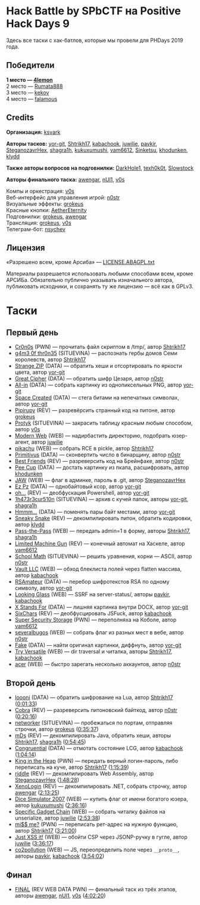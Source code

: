 # Hack Battle by SPbCTF на Positive Hack Days 9
Здесь все таски с хак-батлов, которые мы провели для PHDays 2019 года.

## Победители
**1 место — [4lemon](https://twitter.com/4lemon)**  
2 место — [Rumata888](https://twitter.com/rumata888)  
3 место — [kekov](https://tele.gg/kekov)  
4 место — [falamous](https://tele.gg/falamous)

## Credits
**Организация:** [ksvark](https://github.com/ksvark)

**Авторы тасков:** [yor-git](https://github.com/yor-git),
                   [Shtrikh17](https://github.com/Shtrikh17),
                   [kabachook](https://github.com/kabachook),
                   [juwilie](https://github.com/juwilie),
                   [pavkir](https://github.com/pavkir),
                   [SteganozavrHex](https://github.com/SteganozavrHex),
                   [shagra1h](https://github.com/shagra1h),
                   [kukuxumushi](https://github.com/kukuxumushi),
                   [vam6612](https://github.com/vam6612),
                   [Sinketsu](https://github.com/Sinketsu),
                   [khodunken](https://github.com/khodunken),
                   [klydd](https://github.com/klydd)

**Также авторы вопросов на подговнилки:** [DarkHole1](https://github.com/DarkHole1),
                                          [texh0k0t](https://github.com/texh0k0t),
                                          [Slowstock](https://github.com/Slowstock)

**Авторы финального таска:** [awengar](https://github.com/awengar),
                             [nUl1](https://github.com/nUl1),
                             [v0s](https://github.com/v0s)

Компы и оркестрация: [v0s](https://github.com/v0s)  
Веб-интерфейс для управления игрой: [n0str](https://github.com/n0str)  
Визуальные эффекты: [grokeus](https://github.com/grokeus)  
Красные кнопки: [AetherEternity](https://github.com/AetherEternity)  
Подговнилки: [grokeus](https://github.com/grokeus), [awengar](https://github.com/awengar)  
Трансляция: [grokeus](https://github.com/grokeus), [v0s](https://github.com/v0s)  
Телеграм-бот: [nsychev](https://github.com/nsychev)

## Лицензия
«Разрешено всем, кроме Арсиба» — [LICENSE.ABAGPL.txt](LICENSE.ABAGPL.txt)

Материалы разрешается использовать любыми способами всем, кроме АРСИБа. Обязательно публично указывать изначального автора, публиковать исходники, и сохранять ту же лицензию — всё как в GPLv3.


# Таски

## Первый день
 - [Cr0n0s](cr0n0s/) (PWN) — прочитать файл скриптом в /tmp/, автор [Shtrikh17](https://github.com/Shtrikh17)
 - [g4m3 0f thr0n35](game_of_thrones/) (SITUEVINA) — распознать гербы домов Семи королевств, автор [Shtrikh17](https://github.com/Shtrikh17)
 - [Strange ZIP](strange_zip/) (DATA) — обратить хеши и отсортировать по яркости цвета, автор [yor-git](https://github.com/yor-git)
 - [Great Cipher](great_cipher/) (DATA) — обратить шифр Цезаря, автор [n0str](https://github.com/n0str)
 - [All-in](all_in/) (DATA) — собрать картинку из однопиксельных PNG, автор [yor-git](https://github.com/yor-git)
 - [Space Created](space_created/) (DATA) — стега битами на непечатных символах, автор [yor-git](https://github.com/yor-git)
 - [Pipirupy](pipirupy/) (REV) — разревёрсить странный код на питоне, автор [grokeus](https://github.com/grokeus)
 - [Protyk](protyk/) (SITUEVINA) — закрасить таблицу красным любым способом, автор [v0s](https://github.com/v0s)
 - [Modern Web](modern_web/) (WEB) — надирбастить директорию, подобрать юзер-агент, автор [juwilie](https://github.com/juwilie)
 - [pikachu](pikachu/) (WEB) — собрать RCE в pickle, автор [Shtrikh17](https://github.com/Shtrikh17)
 - [Primitivus](primitivus/) (DATA) — сконвертить число в бинарщину, автор [n0str](https://github.com/n0str)
 - [Best Friends](best_friends/) (REV) — разреверсить код на Брейнфаке, автор [n0str](https://github.com/n0str)
 - [Pee Cup](pee_cup/) (DATA) — достать картинку из пкапа, расшифровать, автор [khodunken](https://github.com/khodunken)
 - [JAW](jaw/) (WEB) — флаг в админке, пароль в .git, автор [SteganozavrHex](https://github.com/SteganozavrHex)
 - [Ez Pz](ez_pz/) (DATA) — однобайтовый ксор, автор [yor-git](https://github.com/yor-git)
 - [oh...](oh/) (REV) — деобфускация Powershell, автор [yor-git](https://github.com/yor-git)
 - [1h473r3cur510n](1h473r3cur510n/) (SITUEVINA) — архив с кучей папок, авторы [yor-git](https://github.com/yor-git), [shagra1h](https://github.com/shagra1h)
 - [Hmmm...](hmmm/) (DATA) — поменять пары байт местами, автор [yor-git](https://github.com/yor-git)
 - [Sneaky Snake](sneaky_snake/) (REV) — декомпилировать питон, обратить кодировки, автор [klydd](https://github.com/klydd)
 - [Pass-the-Pass](pass_the_pass/) (WEB) — передать admin=1 в форму, авторы [Shtrikh17](https://github.com/Shtrikh17), [shagra1h](https://github.com/shagra1h)
 - [Limited Machine Gun](limited_machine_gun/) (REV) — конечный автомат на Хаскеле, автор [vam6612](https://github.com/vam6612)
 - [School Math](school_math/) (SITUEVINA) — решить уравнения, корни — ASCII, автор [n0str](https://github.com/n0str)
 - [Vault LLC](vault_llc/) (WEB) — обход блеклиста полей через flatten массива, автор [kabachook](https://github.com/kabachook)
 - [RSAmateur](rsamateur/) (DATA) — перебор шифротекстов RSA по одному символу, автор [yor-git](https://github.com/yor-git)
 - [Looking Glass](looking_glass/) (WEB) — SSRF на server-status/, авторы [pavkir](https://github.com/pavkir), [kabachook](https://github.com/kabachook)
 - [X Stands For](x_stands_for/) (DATA) — лишняя картинка внутри DOCX, автор [yor-git](https://github.com/yor-git)
 - [SixChars](sixchars/) (REV) — деобфусцировать JSFuck, автор [kabachook](https://github.com/kabachook)
 - [Super Security Storage](super_security_storage/) (PWN) — переполняха на Коболе, автор [vam6612](https://github.com/vam6612)
 - [severalbugos](severalbugos/) (WEB) — собрать флаг из разных мест в вебе, автор [n0str](https://github.com/n0str)
 - [Fake](fake/) (DATA) — найти оригинал картинки, диффнуть, автор [yor-git](https://github.com/yor-git)
 - [Try Versatile](try_versatile/) (WEB) — dir traversal и читалка, авторы [Shtrikh17](https://github.com/Shtrikh17), [kabachook](https://github.com/kabachook)
 - [acer](acer/) (WEB) — быстро зарегать несколько аккаунтов, автор [n0str](https://github.com/n0str)

## Второй день
 - [loooni](loooni/) (DATA) — обратить шифрование на Lua, автор [Shtrikh17](https://github.com/Shtrikh17) ([0:01:33](https://vk.com/video-114366489_456239197?t=0h01m33s))
 - [Cobra](cobra/) (REV) — разреверсить питоновский байткод, автор [n0str](https://github.com/n0str) ([0:20:16](https://vk.com/video-114366489_456239197?t=0h20m16s))
 - [networker](networker/) (SITUEVINA) — пробежаться по портам, отправляя строчки, автор [grokeus](https://github.com/grokeus) ([0:35:37](https://vk.com/video-114366489_456239197?t=0h35m37s))
 - [mDs](mds/) (REV) — декомпилировать Java, обратить хеши, авторы [Shtrikh17](https://github.com/Shtrikh17), [shagra1h](https://github.com/shagra1h) ([0:54:45](https://vk.com/video-114366489_456239197?t=0h54m45s))
 - [Congruential](congruential/) (DATA) — отмотать состояние LCG, автор [kabachook](https://github.com/kabachook) ([1:04:14](https://vk.com/video-114366489_456239197?t=1h04m14s))
 - [King in the Heap](king_in_the_heap/) (PWN) — передать верный логин-пароль, либо переписать на куче, автор [Shtrikh17](https://github.com/Shtrikh17) ([1:15:39](https://vk.com/video-114366489_456239197?t=1h15m39s))
 - [riddle](riddle/) (REV) — декомпилировать Web Assembly, автор [SteganozavrHex](https://github.com/SteganozavrHex) ([1:48:28](https://vk.com/video-114366489_456239197?t=1h48m28s))
 - [XenoLogin](xenologin/) (REV) — декомпилировать .NET, собрать строчку, автор [awengar](https://github.com/awengar) ([2:13:25](https://vk.com/video-114366489_456239197?t=2h13m25s))
 - [Dice Simulator 2007](dice_simulator_2007/) (WEB) — купить флаг от имени богатого юзера, автор [kukuxumushi](https://github.com/kukuxumushi) ([2:36:16](https://vk.com/video-114366489_456239197?t=2h36m16s))
 - [Specific Gadget Chain](specific_gadget_chain/) (WEB) — собрать читалку файлов на unserialize, автор [juwilie](https://github.com/juwilie) ([2:53:38](https://vk.com/video-114366489_456239197?t=2h53m38s))
 - [mi$$ me?](miss_me/) (PWN) — переписать рет-адрес на нужную функцию, автор [Shtrikh17](https://github.com/Shtrikh17) ([3:21:00](https://vk.com/video-114366489_456239197?t=3h21m00s))
 - [Just XSS it!](just_xss_it/) (WEB) — обойти CSP через JSONP-ручку в гугле, автор [juwilie](https://github.com/juwilie) ([3:36:17](https://vk.com/video-114366489_456239197?t=3h36m17s))
 - [co2pollution](co2pollution/) (WEB) — JS, переопределить поле через `__proto__`, авторы [pavkir](https://github.com/pavkir), [kabachook](https://github.com/kabachook) ([3:54:02](https://vk.com/video-114366489_456239197?t=3h54m02s))

## Финал
 - [FINAL](final/) (REV WEB DATA PWN) — финальный таск из трёх этапов, авторы [awengar](https://github.com/awengar), [nUl1](https://github.com/nUl1), [v0s](https://github.com/v0s) ([4:02:20](https://vk.com/video-114366489_456239197?t=4h02m20s))
